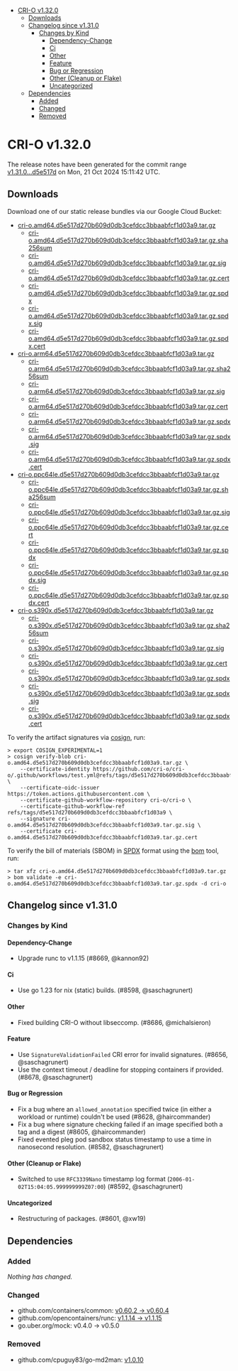 - [CRI-O v1.32.0](#cri-o-v1320)
  - [Downloads](#downloads)
  - [Changelog since v1.31.0](#changelog-since-v1310)
    - [Changes by Kind](#changes-by-kind)
      - [Dependency-Change](#dependency-change)
      - [Ci](#ci)
      - [Other](#other)
      - [Feature](#feature)
      - [Bug or Regression](#bug-or-regression)
      - [Other (Cleanup or Flake)](#other-cleanup-or-flake)
      - [Uncategorized](#uncategorized)
  - [Dependencies](#dependencies)
    - [Added](#added)
    - [Changed](#changed)
    - [Removed](#removed)

# CRI-O v1.32.0

The release notes have been generated for the commit range
[v1.31.0...d5e517d](https://github.com/cri-o/cri-o/compare/v1.31.0...v1.32.0) on Mon, 21 Oct 2024 15:11:42 UTC.

## Downloads

Download one of our static release bundles via our Google Cloud Bucket:

- [cri-o.amd64.d5e517d270b609d0db3cefdcc3bbaabfcf1d03a9.tar.gz](https://storage.googleapis.com/cri-o/artifacts/cri-o.amd64.d5e517d270b609d0db3cefdcc3bbaabfcf1d03a9.tar.gz)
  - [cri-o.amd64.d5e517d270b609d0db3cefdcc3bbaabfcf1d03a9.tar.gz.sha256sum](https://storage.googleapis.com/cri-o/artifacts/cri-o.amd64.d5e517d270b609d0db3cefdcc3bbaabfcf1d03a9.tar.gz.sha256sum)
  - [cri-o.amd64.d5e517d270b609d0db3cefdcc3bbaabfcf1d03a9.tar.gz.sig](https://storage.googleapis.com/cri-o/artifacts/cri-o.amd64.d5e517d270b609d0db3cefdcc3bbaabfcf1d03a9.tar.gz.sig)
  - [cri-o.amd64.d5e517d270b609d0db3cefdcc3bbaabfcf1d03a9.tar.gz.cert](https://storage.googleapis.com/cri-o/artifacts/cri-o.amd64.d5e517d270b609d0db3cefdcc3bbaabfcf1d03a9.tar.gz.cert)
  - [cri-o.amd64.d5e517d270b609d0db3cefdcc3bbaabfcf1d03a9.tar.gz.spdx](https://storage.googleapis.com/cri-o/artifacts/cri-o.amd64.d5e517d270b609d0db3cefdcc3bbaabfcf1d03a9.tar.gz.spdx)
  - [cri-o.amd64.d5e517d270b609d0db3cefdcc3bbaabfcf1d03a9.tar.gz.spdx.sig](https://storage.googleapis.com/cri-o/artifacts/cri-o.amd64.d5e517d270b609d0db3cefdcc3bbaabfcf1d03a9.tar.gz.spdx.sig)
  - [cri-o.amd64.d5e517d270b609d0db3cefdcc3bbaabfcf1d03a9.tar.gz.spdx.cert](https://storage.googleapis.com/cri-o/artifacts/cri-o.amd64.d5e517d270b609d0db3cefdcc3bbaabfcf1d03a9.tar.gz.spdx.cert)
- [cri-o.arm64.d5e517d270b609d0db3cefdcc3bbaabfcf1d03a9.tar.gz](https://storage.googleapis.com/cri-o/artifacts/cri-o.arm64.d5e517d270b609d0db3cefdcc3bbaabfcf1d03a9.tar.gz)
  - [cri-o.arm64.d5e517d270b609d0db3cefdcc3bbaabfcf1d03a9.tar.gz.sha256sum](https://storage.googleapis.com/cri-o/artifacts/cri-o.arm64.d5e517d270b609d0db3cefdcc3bbaabfcf1d03a9.tar.gz.sha256sum)
  - [cri-o.arm64.d5e517d270b609d0db3cefdcc3bbaabfcf1d03a9.tar.gz.sig](https://storage.googleapis.com/cri-o/artifacts/cri-o.arm64.d5e517d270b609d0db3cefdcc3bbaabfcf1d03a9.tar.gz.sig)
  - [cri-o.arm64.d5e517d270b609d0db3cefdcc3bbaabfcf1d03a9.tar.gz.cert](https://storage.googleapis.com/cri-o/artifacts/cri-o.arm64.d5e517d270b609d0db3cefdcc3bbaabfcf1d03a9.tar.gz.cert)
  - [cri-o.arm64.d5e517d270b609d0db3cefdcc3bbaabfcf1d03a9.tar.gz.spdx](https://storage.googleapis.com/cri-o/artifacts/cri-o.arm64.d5e517d270b609d0db3cefdcc3bbaabfcf1d03a9.tar.gz.spdx)
  - [cri-o.arm64.d5e517d270b609d0db3cefdcc3bbaabfcf1d03a9.tar.gz.spdx.sig](https://storage.googleapis.com/cri-o/artifacts/cri-o.arm64.d5e517d270b609d0db3cefdcc3bbaabfcf1d03a9.tar.gz.spdx.sig)
  - [cri-o.arm64.d5e517d270b609d0db3cefdcc3bbaabfcf1d03a9.tar.gz.spdx.cert](https://storage.googleapis.com/cri-o/artifacts/cri-o.arm64.d5e517d270b609d0db3cefdcc3bbaabfcf1d03a9.tar.gz.spdx.cert)
- [cri-o.ppc64le.d5e517d270b609d0db3cefdcc3bbaabfcf1d03a9.tar.gz](https://storage.googleapis.com/cri-o/artifacts/cri-o.ppc64le.d5e517d270b609d0db3cefdcc3bbaabfcf1d03a9.tar.gz)
  - [cri-o.ppc64le.d5e517d270b609d0db3cefdcc3bbaabfcf1d03a9.tar.gz.sha256sum](https://storage.googleapis.com/cri-o/artifacts/cri-o.ppc64le.d5e517d270b609d0db3cefdcc3bbaabfcf1d03a9.tar.gz.sha256sum)
  - [cri-o.ppc64le.d5e517d270b609d0db3cefdcc3bbaabfcf1d03a9.tar.gz.sig](https://storage.googleapis.com/cri-o/artifacts/cri-o.ppc64le.d5e517d270b609d0db3cefdcc3bbaabfcf1d03a9.tar.gz.sig)
  - [cri-o.ppc64le.d5e517d270b609d0db3cefdcc3bbaabfcf1d03a9.tar.gz.cert](https://storage.googleapis.com/cri-o/artifacts/cri-o.ppc64le.d5e517d270b609d0db3cefdcc3bbaabfcf1d03a9.tar.gz.cert)
  - [cri-o.ppc64le.d5e517d270b609d0db3cefdcc3bbaabfcf1d03a9.tar.gz.spdx](https://storage.googleapis.com/cri-o/artifacts/cri-o.ppc64le.d5e517d270b609d0db3cefdcc3bbaabfcf1d03a9.tar.gz.spdx)
  - [cri-o.ppc64le.d5e517d270b609d0db3cefdcc3bbaabfcf1d03a9.tar.gz.spdx.sig](https://storage.googleapis.com/cri-o/artifacts/cri-o.ppc64le.d5e517d270b609d0db3cefdcc3bbaabfcf1d03a9.tar.gz.spdx.sig)
  - [cri-o.ppc64le.d5e517d270b609d0db3cefdcc3bbaabfcf1d03a9.tar.gz.spdx.cert](https://storage.googleapis.com/cri-o/artifacts/cri-o.ppc64le.d5e517d270b609d0db3cefdcc3bbaabfcf1d03a9.tar.gz.spdx.cert)
- [cri-o.s390x.d5e517d270b609d0db3cefdcc3bbaabfcf1d03a9.tar.gz](https://storage.googleapis.com/cri-o/artifacts/cri-o.s390x.d5e517d270b609d0db3cefdcc3bbaabfcf1d03a9.tar.gz)
  - [cri-o.s390x.d5e517d270b609d0db3cefdcc3bbaabfcf1d03a9.tar.gz.sha256sum](https://storage.googleapis.com/cri-o/artifacts/cri-o.s390x.d5e517d270b609d0db3cefdcc3bbaabfcf1d03a9.tar.gz.sha256sum)
  - [cri-o.s390x.d5e517d270b609d0db3cefdcc3bbaabfcf1d03a9.tar.gz.sig](https://storage.googleapis.com/cri-o/artifacts/cri-o.s390x.d5e517d270b609d0db3cefdcc3bbaabfcf1d03a9.tar.gz.sig)
  - [cri-o.s390x.d5e517d270b609d0db3cefdcc3bbaabfcf1d03a9.tar.gz.cert](https://storage.googleapis.com/cri-o/artifacts/cri-o.s390x.d5e517d270b609d0db3cefdcc3bbaabfcf1d03a9.tar.gz.cert)
  - [cri-o.s390x.d5e517d270b609d0db3cefdcc3bbaabfcf1d03a9.tar.gz.spdx](https://storage.googleapis.com/cri-o/artifacts/cri-o.s390x.d5e517d270b609d0db3cefdcc3bbaabfcf1d03a9.tar.gz.spdx)
  - [cri-o.s390x.d5e517d270b609d0db3cefdcc3bbaabfcf1d03a9.tar.gz.spdx.sig](https://storage.googleapis.com/cri-o/artifacts/cri-o.s390x.d5e517d270b609d0db3cefdcc3bbaabfcf1d03a9.tar.gz.spdx.sig)
  - [cri-o.s390x.d5e517d270b609d0db3cefdcc3bbaabfcf1d03a9.tar.gz.spdx.cert](https://storage.googleapis.com/cri-o/artifacts/cri-o.s390x.d5e517d270b609d0db3cefdcc3bbaabfcf1d03a9.tar.gz.spdx.cert)

To verify the artifact signatures via [cosign](https://github.com/sigstore/cosign), run:

```console
> export COSIGN_EXPERIMENTAL=1
> cosign verify-blob cri-o.amd64.d5e517d270b609d0db3cefdcc3bbaabfcf1d03a9.tar.gz \
    --certificate-identity https://github.com/cri-o/cri-o/.github/workflows/test.yml@refs/tags/d5e517d270b609d0db3cefdcc3bbaabfcf1d03a9 \
    --certificate-oidc-issuer https://token.actions.githubusercontent.com \
    --certificate-github-workflow-repository cri-o/cri-o \
    --certificate-github-workflow-ref refs/tags/d5e517d270b609d0db3cefdcc3bbaabfcf1d03a9 \
    --signature cri-o.amd64.d5e517d270b609d0db3cefdcc3bbaabfcf1d03a9.tar.gz.sig \
    --certificate cri-o.amd64.d5e517d270b609d0db3cefdcc3bbaabfcf1d03a9.tar.gz.cert
```

To verify the bill of materials (SBOM) in [SPDX](https://spdx.org) format using the [bom](https://sigs.k8s.io/bom) tool, run:

```console
> tar xfz cri-o.amd64.d5e517d270b609d0db3cefdcc3bbaabfcf1d03a9.tar.gz
> bom validate -e cri-o.amd64.d5e517d270b609d0db3cefdcc3bbaabfcf1d03a9.tar.gz.spdx -d cri-o
```

## Changelog since v1.31.0

### Changes by Kind

#### Dependency-Change
 - Upgrade runc to v1.1.15 (#8669, @kannon92)

#### Ci
 - Use go 1.23 for nix (static) builds. (#8598, @saschagrunert)

#### Other
 - Fixed building CRI-O without libseccomp. (#8686, @michalsieron)

#### Feature
 - Use `SignatureValidationFailed` CRI error for invalid signatures. (#8656, @saschagrunert)
 - Use the context timeout / deadline for stopping containers if provided. (#8678, @saschagrunert)

#### Bug or Regression
 - Fix a bug where an `allowed_annotation` specified twice (in either a workload or runtime) couldn't be used (#8628, @haircommander)
 - Fix a bug where signature checking failed if an image specified both a tag and a digest (#8605, @haircommander)
 - Fixed evented pleg pod sandbox status timestamp to use a time in nanosecond resolution. (#8582, @saschagrunert)

#### Other (Cleanup or Flake)
 - Switched to use `RFC3339Nano` timestamp log format (`2006-01-02T15:04:05.999999999Z07:00`) (#8592, @saschagrunert)

#### Uncategorized
 - Restructuring of packages. (#8601, @xw19)

## Dependencies

### Added
_Nothing has changed._

### Changed
- github.com/containers/common: [v0.60.2 → v0.60.4](https://github.com/containers/common/compare/v0.60.2...v0.60.4)
- github.com/opencontainers/runc: [v1.1.14 → v1.1.15](https://github.com/opencontainers/runc/compare/v1.1.14...v1.1.15)
- go.uber.org/mock: v0.4.0 → v0.5.0

### Removed
- github.com/cpuguy83/go-md2man: [v1.0.10](https://github.com/cpuguy83/go-md2man/tree/v1.0.10)
